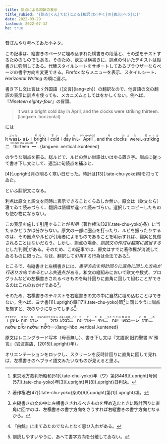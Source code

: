 ```yaml
---
title: 訓点による和訳の表示
title_rubied: '{訓点|くん|てむ}による{和訳|わ|やく}の{表示|へう|じ}'
date: 2022-03-29
lastmod: 2022-07-12
he: true
---
```


昔ぼんやり考へてゐた小ネタ。

<aside>

  この記事は、縦書きのページに埋め込まれた横書きの段落と、その逆をテストするためのものでもある。そのため、欧文は横書きに、訓点の付いたテキストは縦書きに強制してゐる。代替スタイルシートをサポートしてゐるブラウザーならページの書字方向を変更できる。Firefox ならメニューを表示、スタイルシート、<i>Horizontal Writing</i> の順に選ぶ。

</aside>

書き下し文は言はゞ外国語（[文言]{lang=zh}）の翻訳なので、他言語の文の翻訳の表示に訓点を使っても、メカニズムとしてはをかしくない。例へば、『<cite lang="en">Nineteen eighty-four</cite>』の冒頭、

> It was a bright cold day in April, and the clocks were striking thirteen.
{lang=en .horizontal}

には

<div class="blockquote-like">

  It
  <ruby>was<rt lang="ja">だった</rt></ruby><span class="kaeriten">㆑</span>
  a<span class="kaeriten">㆑</span>㆐<ruby>bright<rt lang="ja">明るく</rt></ruby>㆐<ruby>cold<rt lang="ja">寒い</rt></ruby>㆐<ruby>day<rt lang="ja">日</rt></ruby>
  <ruby>in<rt lang="ja">の</rt></ruby><span class="kaeriten">㆑</span>
  <ruby>April<rt lang="ja">[4]{.upright}月</rt></ruby>,
  and
  <ruby>the clocks<rt lang="ja">時計</rt></ruby><ruby>&nbsp;<rt lang="ja">は</rt></ruby>
  <ruby>were<rt lang="ja">た</rt></ruby><span class="kaeriten">㆑</span>
  <ruby>striking<rt lang="ja">打ってゐ</rt></ruby><span class="kaeriten">㆓</span>
  <ruby>thirteen<rt lang="ja">[13]{.tate-chu-yoko}時</rt></ruby><span class="kaeriten">㆒</span><ruby>&nbsp;<rt lang="ja">を</rt></ruby>.
  {lang=en .vertical .kuntened}

</div>

のやうな訓点を振る。総ルビで、ルビの無い単語はいはゆる置き字。訓点に従って書き下し文にして、適当に句読点を補ふと、

<div class="blockquote-like">

  [4]{.upright}月の明るく寒い日だった。時計は[13]{.tate-chu-yoko}時を打ってゐた。
</div>

といふ翻訳文になる。

利点は原文と訳文を同時に表示できることくらゐしか無い。原文は（欧文なら）寝てゐて読みづらく、翻訳は語順が違って読みづらい。選択してコピーしたものも使ひ物にならない。

この表示を施して引用することが<i>引用</i>（著作権法[32]{.tate-chu-yoko}条）に当たるかどうかは分からない。原文の一部に圏点を打ったり、ルビを振ったりするのは、その圏点やルビが引用者によるものであることを明示すれば、翻案と見做されることはないだらう。しかし、訓点の場合、*訓読文の作成は翻案に該当する*とした判例[^5]がある。そのため、この記事では、原文はすでに著作権が消滅してゐるものに限った。なほ、翻訳して<i>引用</i>する行為は合法である[^6]。

[^5]: 東京地方裁判所昭和[51]{.tate-chu-yoko}年（ワ）第[8446]{.upright}号同[57]{.tate-chu-yoko}年[3]{.upright}月[8]{.upright}日判決。
[^6]: 著作権法[47]{.tate-chu-yoko}条の[6]{.upright}第[1]{.upright}項。

ところで、右縦書きと左横書きには、*書字方向を時計回りに直角に回した方向が行送り方向である*といふ共通点がある。和文の縦組みにおいて欧文や数式、プログラムなどの左横書きされるべきものを時計回りに直角に回して組むことができるのはこれのおかげである[^1]。

[^1]: 右縦書きの文の中に左横書きされるべきものを埋め込むときに時計回りに直角に回すのは、左横書きの書字方向をさうすれば右縦書きの書字方向となるから。

そのため、右横書きのテキストを右縦書きの文の中に自然に埋め込むことはできない。例へば、ヨナ書[1]{.upright}章[17]{.tate-chu-yoko}節[^3]に同じやうに訓点を施すと、次のやうになってしまふ[^4]:

[^3]: 『白鯨』に出てゐたのでなんとなく思ひ入れがある。
[^4]: 訓読しやすいやうに、あへて書字方向を分離してゐない。

<div class="blockquote-like">

  <ruby>ו<rt lang="jpn-archaic">さて</rt></ruby><ruby>ימן<rt lang="jpn-archaic">すでに</rt></ruby><span class="kaeriten">㆑</span>
  <ruby>יהוה<rt lang="jpn-archaic">ヱホバ</rt></ruby>
  <ruby>דג<rt lang="jpn-archaic">魚</rt></ruby><span class="kaeriten">㆑</span><ruby>&nbsp;<rt lang="jpn-archaic">を備へおきて</rt></ruby>
  <ruby>גדול<rt lang="jpn-archaic">大なる</rt></ruby>
  <ruby>לבלע<rt lang="jpn-archaic">呑ましめ給</rt></ruby><span class="kaeriten">㆓</span><ruby>&nbsp;<rt lang="jpn-archaic">へり</rt></ruby>
  <ruby>את־יונה<rt lang="jpn-archaic">ヨナ</rt></ruby><span class="kaeriten">㆒</span><ruby>&nbsp;<rt lang="jpn-archaic">を</rt></ruby>
  <ruby>ויהי<rt lang="jpn-archaic">あ</rt></ruby><span class="kaeriten">㆓</span><ruby>&nbsp;<rt lang="jpn-archaic">りき</rt></ruby>
  <ruby>יונה<rt lang="jpn-archaic">ヨナ</rt></ruby><ruby>&nbsp;<rt lang="jpn-archaic">は</rt></ruby>
  <ruby>במעי<rt lang="jpn-archaic">腹の中</rt></ruby><span class="kaeriten">㆒㆑</span><ruby>&nbsp;<rt lang="jpn-archaic">に</rt></ruby>
  <ruby>הדג<rt lang="jpn-archaic">魚</rt></ruby><span class="kaeriten">㆓</span><ruby>&nbsp;<rt lang="jpn-archaic">の</rt></ruby>
  <ruby>שלשה<rt lang="jpn-archaic">三</rt></ruby>
  <ruby>ימים<rt lang="jpn-archaic">日</rt></ruby>
  <ruby>ושלשה<rt lang="jpn-archaic">三</rt></ruby>
  <ruby>לילות<rt lang="jpn-archaic">夜</rt></ruby><span class="kaeriten">㆒</span>׃
  {lang=hbo .vertical .kuntened}

</div>

原文はレニングラード写本（母音無し）、書き下し文は『文語訳 旧約聖書 Ⅳ 預言』（岩波書店、[2015]{.upright}年）。

オリエンテーションをロックし、スクリーンを反時計回りに直角に回して見れば、左横書きのヘブライ語文みたいなものが見えると思ふ。
